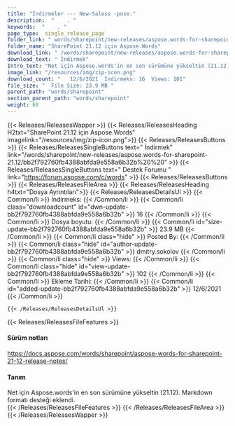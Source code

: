```yaml
---
title: "İndirmeler --- New-Saless -pose." 
description:  "    . " 
keywords:  "    . " 
page_type:  single_release_page
folder_link: " words/sharepoint/new-releases/aspose.words-for-sharepoint-21.12/"
folder_name: "SharePoint 21.12 için Aspose.Words"
download_link: " /words/sharepoint/new-releases/aspose.words-for-sharepoint-21.12/bb2f792760fb4388abfda9e558a6b32b"
download_text: " İndirmek"
Intro_text: "Net için Aspose.words'in en son sürümüne yükseltin (21.12). Markdown eklendi ..."
image_link: "/resources/img/zip-icon.png"
download_count: "   12/6/2021  İndirmeks: 16  Views: 101"
file_size: "  File Size: 23.9 MB "
parent_path: "words/sharepoint"
section_parent_path: "words/sharepoint"
weight: 68
---
```


{{< Releases/ReleasesWapper >}}
  {{< Releases/ReleasesHeading H2txt="SharePoint 21.12 için Aspose.Words" imagelink="/resources/img/zip-icon.png">}}
  {{< Releases/ReleasesButtons >}}
    {{< Releases/ReleasesSingleButtons text=" İndirmek" link="/words/sharepoint/new-releases/aspose.words-for-sharepoint-21.12/bb2f792760fb4388abfda9e558a6b32b%20%20" >}}
    {{< Releases/ReleasesSingleButtons text=" Destek Forumu " link="https://forum.aspose.com/c/words" >}}
  {{< Releases/ReleasesButtons >}}
  {{< Releases/ReleasesFileArea >}}
    {{< Releases/ReleasesHeading h4txt="Dosya Ayrıntıları">}}
    {{< Releases/ReleasesDetailsUl >}}
            {{< Common/li  >}} İndirmeks: {{< /Common/li >}} 
      {{< Common/li class="downloadcount" id="dwn-update-bb2f792760fb4388abfda9e558a6b32b" >}} 16 {{< /Common/li >}} 
      {{< Common/li  >}} Dosya boyutu: {{< /Common/li >}} 
      {{< Common/li id="size-update-bb2f792760fb4388abfda9e558a6b32b" >}} 23.9 MB {{< /Common/li >}} 
      {{< Common/li  class="hide" >}} Posted By: {{< /Common/li >}} 
      {{< Common/li class="hide" id="author-update-bb2f792760fb4388abfda9e558a6b32b" >}} dmitry.sokolov {{< /Common/li >}} 
      {{< Common/li class="hide"  >}} Views: {{< /Common/li >}} 
      {{< Common/li class="hide" id="view-update-bb2f792760fb4388abfda9e558a6b32b" >}} 102 {{< /Common/li >}} 
      {{< Common/li  >}} Ekleme Tarihi: {{< /Common/li >}} 
      {{< Common/li id="added-update-bb2f792760fb4388abfda9e558a6b32b" >}} 12/6/2021 {{< /Common/li >}} 

    {{< /Releases/ReleasesDetailsUl >}}

  {{< Releases/ReleasesFileFeatures >}}
      <h4>Sürüm notları</h4><div><a href="https://docs.aspose.com/words/sharepoint/aspose-words-for-sharepoint-21-12-release-notes/">https://docs.aspose.com/words/sharepoint/aspose-words-for-sharepoint-21-12-release-notes/</a></div><h4>Tanım</h4><div class="HTMLDescription">Net için Aspose.words'in en son sürümüne yükseltin (21.12). Markdown formatı desteği eklendi.</div>
  {{< /Releases/ReleasesFileFeatures >}}
 {{< /Releases/ReleasesFileArea >}}
{{< /Releases/ReleasesWapper >}}


